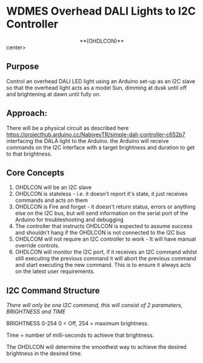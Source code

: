 WDMES Overhead DALI Lights to I2C Controller
========================================
<center>**(OHDLCON)**</center>center>


Purpose
-------

Control an overhead DALI LED light using an Arduino set-up as an I2C slave so that the overhead light acts as a model Sun, dimming at dusk until off and brightening at dawn until fully on.

Approach:
---------
There will be a physical circuit as described here https://projecthub.arduino.cc/NabiyevTR/simple-dali-controller-c652b7 interfacing the DALA light to the Arduino. the Arduino will receive commands on the I2C interface with a target brightness and duration to get to that brightness.

Core Concepts
-------------
1) OHDLCON will be an I2C slave
2) OHDLCON is stateless - i.e. it doesn't report it's state, it just receives commands and acts on them
3) OHDLCON is Fire and forget - it doesn't return status, errors or anything else on the I2C bus, but will send information on the serial port of the Arduino for troubleshooting and debugging
4) The controller that instructs OHDLCON is expected to assume success and shouldn't hang if the OHDLCON is not connected to the I2C bus
5) OHDLCOM will not require an I2C controller to work - It will have manual override controls.
6) OHDLCON will monitor the I2C port, if it receives an I2C command whilst still executing the previous command it will abort the previous command and start executing the new command. This is to ensure it always acts on the latest user requirements.

I2C Command Structure
---------------------

_There will only be one I2C command, this will consist of 2 parameters, BRIGHTNESS and TIME_

BRIGHTNESS 0-254 0 = Off,  254 = maximum brightness.

Time = number of milli-seconds to achieve that brightness.

The OHDLCON will determine the smoothest way to achieve the desired brightness in the desired time.




